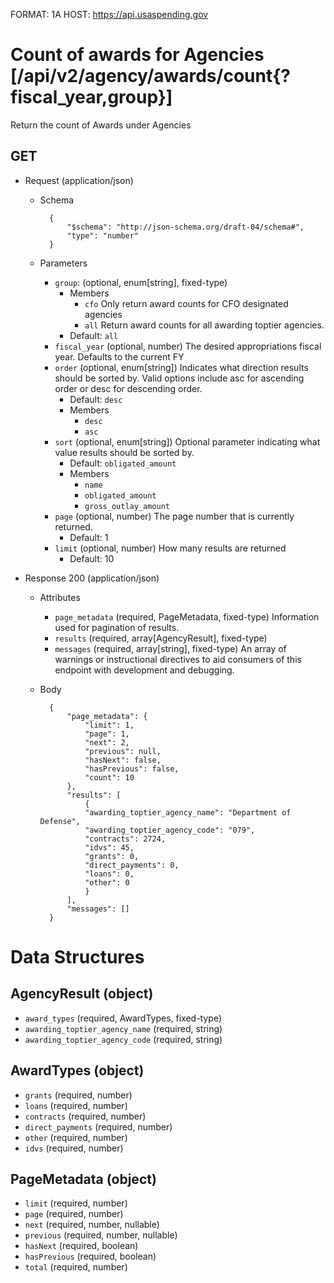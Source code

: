 FORMAT: 1A
HOST: https://api.usaspending.gov

# Count of awards for Agencies [/api/v2/agency/awards/count{?fiscal_year,group}]

Return the count of Awards under Agencies

## GET

+ Request (application/json)
    + Schema

            {
                "$schema": "http://json-schema.org/draft-04/schema#",
                "type": "number"
            }

    + Parameters
        + `group`: (optional, enum[string], fixed-type)
            + Members
                + `cfo`
                    Only return award counts for CFO designated agencies
                + `all`
                    Return award counts for all awarding toptier agencies.
            + Default: `all`
        + `fiscal_year` (optional, number)
            The desired appropriations fiscal year. Defaults to the current FY
        + `order` (optional, enum[string])
            Indicates what direction results should be sorted by. Valid options include asc for ascending order or desc for descending order.
            + Default: `desc`
            + Members
                + `desc`
                + `asc`
        + `sort` (optional, enum[string])
            Optional parameter indicating what value results should be sorted by.
            + Default: `obligated_amount`
            + Members
                + `name`
                + `obligated_amount`
                + `gross_outlay_amount`
        + `page` (optional, number)
            The page number that is currently returned.
            + Default: 1
        + `limit` (optional, number)
            How many results are returned
            + Default: 10

+ Response 200 (application/json)
    + Attributes
        + `page_metadata` (required, PageMetadata, fixed-type)
            Information used for pagination of results.
        + `results` (required, array[AgencyResult], fixed-type)
        + `messages` (required, array[string], fixed-type)
            An array of warnings or instructional directives to aid consumers of this endpoint with development and debugging.

    + Body

            {
                "page_metadata": {
                    "limit": 1,
                    "page": 1,
                    "next": 2,
                    "previous": null,
                    "hasNext": false,
                    "hasPrevious": false,
                    "count": 10
                },
                "results": [
                    {
                    "awarding_toptier_agency_name": "Department of Defense",
                    "awarding_toptier_agency_code": "079",
                    "contracts": 2724,
                    "idvs": 45,
                    "grants": 0,
                    "direct_payments": 0,
                    "loans": 0,
                    "other": 0
                    }
                ],
                "messages": []
            }

# Data Structures

## AgencyResult (object)
+ `award_types` (required, AwardTypes, fixed-type)
+ `awarding_toptier_agency_name` (required, string)
+ `awarding_toptier_agency_code` (required, string)

## AwardTypes (object)
+ `grants` (required, number)
+ `loans` (required, number)
+ `contracts` (required, number)
+ `direct_payments` (required, number)
+ `other` (required, number)
+ `idvs` (required, number)

## PageMetadata (object)
+ `limit` (required, number)
+ `page` (required, number)
+ `next` (required, number, nullable)
+ `previous` (required, number, nullable)
+ `hasNext` (required, boolean)
+ `hasPrevious` (required, boolean)
+ `total` (required, number)
